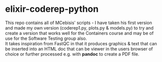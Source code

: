 # elixir-coderep-python

This repo contains all of MCebisis' scripts - I have taken his first version and made my own version (coderep1.py, plots.py & models.py) to try and create a version that works well for the Containers course and may be of use for the Software Testing group also.    
It takes inspiration from FastQC in that it produces graphics & text that can be inserted into an HTML doc that can be viewer in the users browser of choice or further processed e.g. with __pandoc__ to create a PDF file.   
